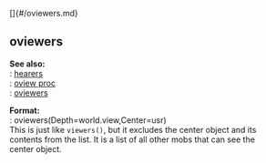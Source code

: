 []{#/oviewers.md}    
## oviewers    
**See also:**    
:   [hearers](/proc/hearers)    
:   [oview proc](/proc/oview)    
:   [oviewers](/oviewers.md)    
<!-- -->    
**Format:**    
:   oviewers(Depth=world.view,Center=usr)    
This is just like `viewers()`, but it excludes the center object and its    
contents from the list. It is a list of all other mobs that can see the    
center object.  